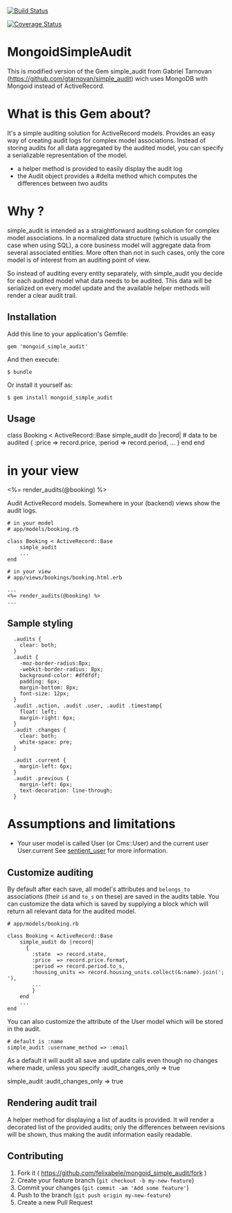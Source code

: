 [![Build Status](https://travis-ci.org/felixabele/mongoid_simple_audit.svg?branch=master)](https://travis-ci.org/felixabele/mongoid_simple_audit) 

[![Coverage Status](https://img.shields.io/coveralls/felixabele/mongoid_simple_audit.svg)](https://coveralls.io/r/felixabele/mongoid_simple_audit?branch=master)

# MongoidSimpleAudit

This is modified version of the Gem simple_audit from Gabriel Tarnovan (https://github.com/gtarnovan/simple_audit) wich uses MongoDB with Mongoid instead of ActiveRecord.

# What is this Gem about?

It's a simple auditing solution for ActiveRecord models. Provides an easy way of creating audit logs for complex model associations.
Instead of storing audits for all data aggregated by the audited model, you can specify a serializable representation of the model.
    
  * a helper method is provided to easily display the audit log
  * the Audit object provides a #delta method which computes the differences between two audits

# Why ?

simple_audit is intended as a straightforward auditing solution for complex model associations. 
In a normalized data structure (which is usually the case when using SQL), a core business model will aggregate data from several associated entities.
More often than not in such cases, only the core model is of interest from an auditing point of view. 

So instead of auditing every entity separately, with simple_audit you decide for each audited model what data needs to be audited. 
This data will be serialized on every model update and the available helper methods will render a clear audit trail.

## Installation

Add this line to your application's Gemfile:

    gem 'mongoid_simple_audit'

And then execute:

    $ bundle

Or install it yourself as:

    $ gem install mongoid_simple_audit

## Usage

  class Booking < ActiveRecord::Base
    simple_audit do |record|
      # data to be audited
      {
          :price => record.price,
          :period => record.period, 
          ...
      }
    end
  end
  
  # in your view
  <%= render_audits(@booking) %>

Audit ActiveRecord models. Somewhere in your (backend) views show the audit logs.
    
    # in your model
    # app/models/booking.rb
    
    class Booking < ActiveRecord::Base
        simple_audit
        ...
    end
    
    # in your view
    # app/views/bookings/booking.html.erb
    
    ...
    <%= render_audits(@booking) %>
    ...     

## Sample styling
      .audits {
        clear: both;
      }
      .audit {
        -moz-border-radius:8px;
        -webkit-border-radius: 8px;
        background-color: #dfdfdf;
        padding: 6px;
        margin-bottom: 8px;
        font-size: 12px;
      }
      .audit .action, .audit .user, .audit .timestamp{
        float: left;
        margin-right: 6px;
      }
      .audit .changes {
        clear: both;
        white-space: pre;
      }

      .audit .current {
        margin-left: 6px;
      }
      .audit .previous {
        margin-left: 6px;
        text-decoration: line-through;
      }  

# Assumptions and limitations

  * Your user model is called User (or Cms::User) and the current user User.current
    See [sentient_user](http://github.com/bokmann/sentient_user) for more information.

    
## Customize auditing

By default after each save, all model's attributes and `belongs_to` associations (their `id` and `to_s` on these) are saved in the audits table.
You can customize the data which is saved by supplying a block which will return all relevant data for the audited model.

    # app/models/booking.rb
    
    class Booking < ActiveRecord::Base
        simple_audit do |record|
          {
            :state  => record.state, 
            :price  => record.price.format,
            :period => record.period.to_s,
            :housing_units => record.housing_units.collect(&:name).join('; '),
            ...
            }
        end
        ...
    end
    
You can also customize the attribute of the User model which will be stored in the audit.

    # default is :name
    simple_audit :username_method => :email

As a default it will audit all save and update calls even though no changes where made, unless you specify :audit_changes_only => true

  simple_audit :audit_changes_only => true
    
## Rendering audit trail

A helper method for displaying a list of audits is provided. It will render a decorated list of the provided audits;
only the differences between revisions will be shown, thus making the audit information easily readable.


## Contributing

1. Fork it ( https://github.com/felixabele/mongoid_simple_audit/fork )
2. Create your feature branch (`git checkout -b my-new-feature`)
3. Commit your changes (`git commit -am 'Add some feature'`)
4. Push to the branch (`git push origin my-new-feature`)
5. Create a new Pull Request
